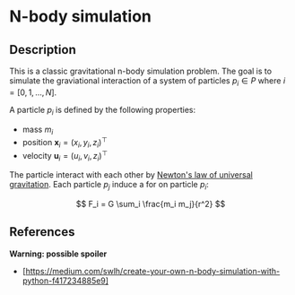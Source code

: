 # N-body simulation

## Description

This is a classic gravitational n-body simulation problem. The goal is to simulate the graviational interaction of a system of particles $p_i\in P$ where $i=[0,1,...,N]$.

A particle $p_i$ is defined by the following properties:

- mass $m_i$
- position $\mathbf{x}_i = (x_i, y_i, z_i)^\top$
- velocity $\mathbf{u}_i = (u_i, v_i, z_i)^\top$

The particle interact with each other by [Newton's law of universal gravitation](https://en.wikipedia.org/wiki/Newton%27s_law_of_universal_gravitation). Each particle $p_j$ induce a for on particle $p_i$:

$$
F_i = G \sum_i \frac{m_i m_j}{r^2}
$$


## References 

**Warning: possible spoiler**

- [https://medium.com/swlh/create-your-own-n-body-simulation-with-python-f417234885e9]

